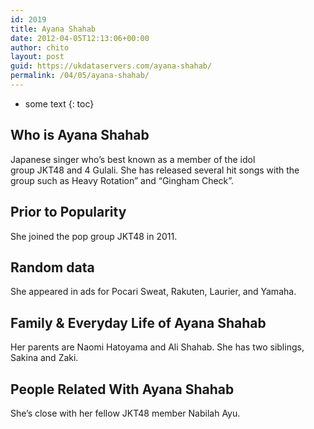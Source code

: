 ```yaml
---
id: 2019
title: Ayana Shahab
date: 2012-04-05T12:13:06+00:00
author: chito
layout: post
guid: https://ukdataservers.com/ayana-shahab/
permalink: /04/05/ayana-shahab/
---
```


* some text
{: toc}


## Who is  Ayana Shahab
                  
                  
                  
Japanese singer who&#8217;s best known as a member of the idol group JKT48 and 4 Gulali. She has released several hit songs with the group such as Heavy Rotation&#8221; and &#8220;Gingham Check&#8221;.
                  
                
                
                
## Prior to Popularity 
                  
                  
                  
She joined the pop group JKT48 in 2011.
                  
                
                
                
## Random data 
                  
                  
                  
She appeared in ads for Pocari Sweat, Rakuten, Laurier, and Yamaha.
                  
                
                
                
## Family & Everyday Life of Ayana Shahab
                  
                  
                  
Her parents are Naomi Hatoyama and Ali Shahab. She has two siblings, Sakina and Zaki. 
                  
                
                
                
## People Related With  Ayana Shahab
                  
                  
                  
She&#8217;s close with her fellow JKT48 member Nabilah Ayu.
                  
                
              
            
          
          
          
    
    
  
